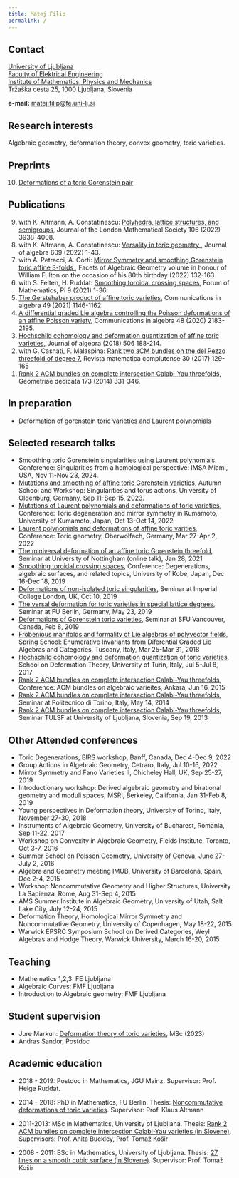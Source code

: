 ```yaml
---
title: Matej Filip
permalink: /
---
```


## Contact

[University of Ljubljana](https://www.uni-lj.si/university/)<br/>
[Faculty of Elektrical Engineering](https://www.fe.uni-lj.si/en) <br/>
[Institute of Mathematics, Physics and Mechanics](http://www.imfm.si/) <br/>
Tržaška cesta 25, 1000 Ljubljana, Slovenia

**e-mail:** matej.filip@fe.uni-lj.si

## Research interests

Algebraic geometry, deformation theory, convex geometry, toric varieties.

## Preprints

<ol>
<li value="10"> <a href="https://arxiv.org/pdf/2006.12960">Deformations of a toric Gorenstein pair</a></li>
</ol>

## Publications

<ol>
<li value="9"> with K. Altmann, A. Constatinescu: <a href="https://londmathsoc.onlinelibrary.wiley.com/doi/10.1112/jlms.12678">Polyhedra, lattice structures, and semigroups</a>, Journal of the London Mathematical Society 106 (2022) 3938-4008.</li>
<li value="8">  with K. Altmann, A. Constatinescu: <a href="https://www.sciencedirect.com/science/article/pii/S002186932200285X">Versality in toric geometry </a>, Journal of algebra 609 (2022) 1-43.</li>
<li value="7">  with A. Petracci, A. Corti: <a href="https://doi.org/10.1017/9781108877831.005">Mirror Symmetry and smoothing Gorenstein toric affine 3-folds </a>, Facets of Algebraic Geometry
volume in honour of William Fulton on the occasion of his 80th birthday (2022) 132-163.</li>
<li value="6"> with S. Felten, H. Ruddat: <a href="https://doi.org/10.1017/fmp.2021.8">Smoothing toroidal crossing spaces</a>, Forum of Mathematics, Pi 9 (2021) 1-36.</li>
<li value="5"> <a href="https://doi.org/10.1080/00927872.2020.1828906">The Gerstehaber product of affine toric varieties</a>, Communications in algebra 49 (2021) 1146-1162.</li>
<li value="4"> <a href="https://doi.org/10.1080/00927872.2019.1710520">A differential graded Lie algebra controlling the Poisson deformations of an affine Poisson variety</a>, Communications in algebra 48 (2020) 2183-2195.</li>
<li value="3"> <a href="https://doi.org/10.1016/j.jalgebra.2018.03.016">Hochschild cohomology and deformation quantization of affine toric varieties</a>, 
	Journal of algebra (2018) 506 188-214.</li>
<li value="2"> with G. Casnati, F. Malaspina: <a href="https://doi.org/10.1007/s13163-016-0213-2">Rank two aCM bundles on the del Pezzo threefold of degree 7</a>,
	Revista matematica complutense 30 (2017) 129-165</li>
<li value="1"> <a href="https://doi.org/10.1007/s10711-013-9945-z">Rank 2 ACM bundles on complete intersection Calabi-Yau threefolds</a>,  
	Geometriae dedicata 173 (2014) 331-346.</li>
</ol>

## In preparation

* Deformation of gorenstein toric varieties and Laurent polynomials


## Selected research talks

* [Smoothing toric Gorenstein singularities using Laurent polynomials](https://sites.google.com/view/singularities-imsa-2024),
  	Conference: Singularities from a homological perspective: IMSA Miami, USA, Nov 11-Nov 23, 2024.
* [Mutations and smoothing of affine toric Gorenstein varieties](https://uol.de/mathematik/aktuelles/singularities-and-torus-actions),
  	Autumn School and Workshop: Singularities and torus actions, University of Oldenburg, Germany, Sep 11-Sep 15, 2023.
* [Mutations of Laurent polynomials and deformations of toric varieties](https://nfujita-math.github.io/tdms2022/index.html),
  Conference: Toric degeneration and mirror symmetry in Kumamoto, University of Kumamoto, Japan, Oct 13-Oct 14, 2022
* [Laurent polynomials and deformations of affine toric varities](https://www.mfo.de/occasion/2213/www_view),
  Conference: Toric geometry, Oberwolfach, Germany, Mar 27-Apr 2, 2022
 * [The miniversal deformation of an affine toric Gorenstein threefold](https://kasprzyk.work/seminars/ag.html),
  Seminar at University of Nottingham (online talk), Jan 28, 2021 
* [Smoothing toroidal crossing spaces](https://sites.google.com/view/1912kobe),
  Conference: Degenerations, algebraic surfaces, and related topics, University of Kobe, Japan, Dec 16-Dec 18, 2019 
 * [Deformations of non-isolated toric singularities](https://www.imperial.ac.uk/events/96313/matej-filip-deformations-of-non-isolated-toric-singularities/),
  Seminar at Imperial College London, UK, Oct 10, 2019
* [The versal deformation for toric varieties in special lattice degrees](https://www.mi.fu-berlin.de/math/groups/ag-algebra/seminaralgeom/index.html),
  Seminar at FU Berlin, Germany, May 23, 2019
* [Deformations of Gorenstein toric varieties](https://www.sfu.ca/~nilten/teaching/ntag_archive.html),
  Seminar at SFU Vancouver, Canada, Feb 8, 2019
* [Frobenious manifolds and formality of Lie algebras of polyvector fields](https://www.agtz.mathematik.uni-mainz.de/tag/spring-school/),
  Spring School: Enumerative Invariants from Diferential Graded Lie Algebras and
Categories, Tuscany, Italy, Mar 25-Mar 31, 2018
* [Hochschild cohomology and deformation quantization of toric varieties](https://www.deformationschool.unito.it/),
  School on Deformation Theory, University of Turin, Italy, Jul 5-Jul 8, 2017
* [Rank 2 ACM bundles on complete intersection Calabi-Yau threefolds](http://wwwvb0.wix.com/wwwvb2015),
  Conference: ACM bundles on algebraic varieites, Ankara, Jun 16, 2015  
* [Rank 2 ACM bundles on complete intersection Calabi-Yau threefolds](https://www.dm-seminarialggeo.unito.it/eventi?view=venueevents&id=2%3ApolitecnicoTorino&order=field_sede&sort=desc&page=8),
  Seminar at Politecnico di Torino, Italy, May 14, 2014
* [Rank 2 ACM bundles on complete intersection Calabi-Yau threefolds](https://users.fmf.uni-lj.si/kosir/tulsfVIII.htm),
  Seminar TULSF at University of Ljubljana, Slovenia, Sep 19, 2013 
  






## Other Attended conferences

* Toric Degenerations, BIRS workshop,
Banff, Canada, Dec 4-Dec 9, 2022
* Group Actions in Algebraic Geometry,
Cetraro, Italy, Jul 10-16, 2022
* Mirror Symmetry and Fano Varieties II,
Chicheley Hall, UK, Sep 25-27, 2019
* Introductionary workshop: Derived algebraic geometry and birational geometry and moduli spaces,
MSRI, Berkeley, California, Jan 31-Feb 8, 2019
* Young perspectives in Deformation theory,
University of Torino, Italy, November 27-30, 2018
* Instruments of Algebraic Geometry,
University of Bucharest, Romania, Sep 11-22, 2017
* Workshop on Convexity in Algebraic Geometry,
Fields Institute, Toronto, Oct 3-7, 2016
* Summer School on Poisson Geometry,
University of Geneva, June 27-July 2, 2016
* Algebra and Geometry meeting IMUB,
University of Barcelona, Spain, Dec 2-4, 2015
* Workshop Noncommutative Geometry and Higher Structures,
University La Sapienza, Rome, Aug 31-Sep 4, 2015
* AMS Summer Institute in Algebraic Geometry,
University of Utah, Salt Lake City, July 12-24, 2015
* Deformation Theory, Homological Mirror Symmetry and Noncommutative Geometry,
University of Copenhagen, May 18-22, 2015
* Warwick EPSRC Symposium School on Derived Categories, Weyl Algebras and Hodge Theory,
Warwick University, March 16-20, 2015


## Teaching

* Mathematics 1,2,3: FE Ljubljana 
* Algebraic Curves: FMF Ljubljana
* Introduction to Algebraic geometry: FMF Ljubljana


## Student supervision

* Jure Markun: [Deformation theory of toric varieties](https://repozitorij.uni-lj.si/IzpisGradiva.php?id=149757), MSc (2023)
* Andras Sandor, Postdoc

## Academic education

* 2018 - 2019: Postdoc in Mathematics, JGU Mainz. Supervisor: Prof. Helge Ruddat.

* 2014 - 2018: PhD in Mathematics, FU Berlin. Thesis: [Noncommutative deformations of toric varieties](https://refubium.fu-berlin.de/bitstream/handle/fub188/23203/Thesis_Filip.pdf?sequence=3&isAllowed=y). Supervisor: Prof. Klaus Altmann
* 2011-2013: MSc in Mathematics, University of Ljubljana. Thesis: [Rank 2 ACM bundles on complete intersection Calabi-Yau varieties (in Slovene)](https://repozitorij.uni-lj.si/IzpisGradiva.php?id=97237). Supervisors: Prof. Anita Buckley, Prof. Tomaž Košir 
* 2008 - 2011: BSc in Mathematics, University of Ljubljana. Thesis: [27 lines on a smooth cubic surface (in Slovene)](https://repozitorij.uni-lj.si/IzpisGradiva.php?id=95825). Supervisor: Prof. Tomaž Košir
